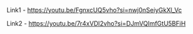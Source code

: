 Link1 - https://youtu.be/FgnxcUQ5vho?si=nwj0nSeiyGkXl_Vc

Link2 - https://youtu.be/7r4xVDI2vho?si=DJmVQImfGtU5BFiH
